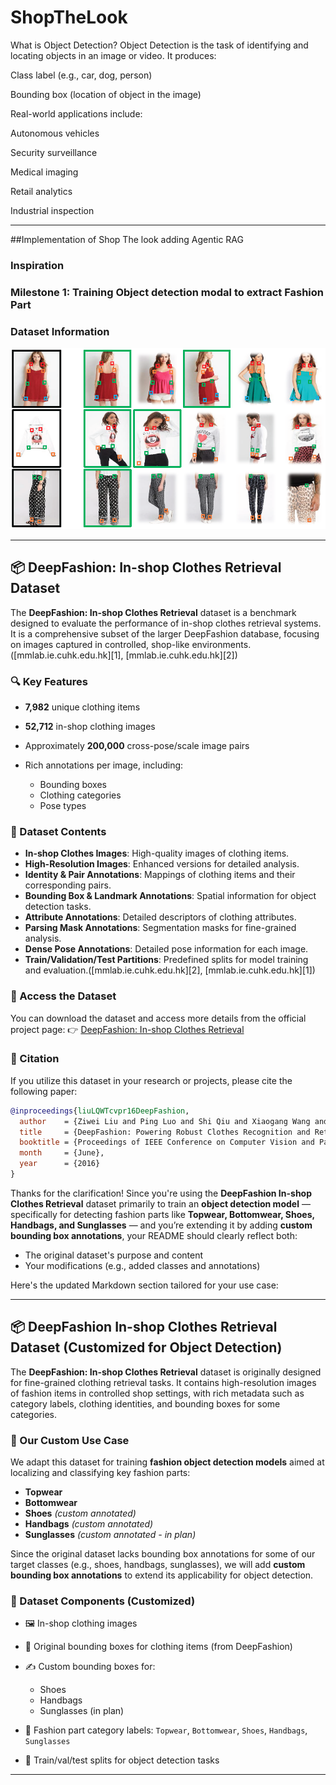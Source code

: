 # ShopTheLook

What is Object Detection?
Object Detection is the task of identifying and locating objects in an image or video. It produces:

Class label (e.g., car, dog, person)

Bounding box (location of object in the image)

Real-world applications include:

Autonomous vehicles

Security surveillance

Medical imaging

Retail analytics

Industrial inspection



----------
##Implementation of Shop The look  adding Agentic RAG 

### Inspiration


### Milestone 1: Training Object detection modal to extract Fashion Part

### Dataset Information

[![In-Shop Dataset | Papers With Code](./static/a60e38d9-01df-40ec-b806-3b0ac98e82c9.png)](https://paperswithcode.com/dataset/in-shop)

---

## 📦 DeepFashion: In-shop Clothes Retrieval Dataset

The **DeepFashion: In-shop Clothes Retrieval** dataset is a benchmark designed to evaluate the performance of in-shop clothes retrieval systems. It is a comprehensive subset of the larger DeepFashion database, focusing on images captured in controlled, shop-like environments.([mmlab.ie.cuhk.edu.hk][1], [mmlab.ie.cuhk.edu.hk][2])

### 🔍 Key Features

* **7,982** unique clothing items
* **52,712** in-shop clothing images
* Approximately **200,000** cross-pose/scale image pairs
* Rich annotations per image, including:

  * Bounding boxes
  * Clothing categories
  * Pose types

### 📁 Dataset Contents

* **In-shop Clothes Images**: High-quality images of clothing items.
* **High-Resolution Images**: Enhanced versions for detailed analysis.
* **Identity & Pair Annotations**: Mappings of clothing items and their corresponding pairs.
* **Bounding Box & Landmark Annotations**: Spatial information for object detection tasks.
* **Attribute Annotations**: Detailed descriptors of clothing attributes.
* **Parsing Mask Annotations**: Segmentation masks for fine-grained analysis.
* **Dense Pose Annotations**: Detailed pose information for each image.
* **Train/Validation/Test Partitions**: Predefined splits for model training and evaluation.([mmlab.ie.cuhk.edu.hk][2], [mmlab.ie.cuhk.edu.hk][1])

### 🔗 Access the Dataset

You can download the dataset and access more details from the official project page:
👉 [DeepFashion: In-shop Clothes Retrieval](https://mmlab.ie.cuhk.edu.hk/projects/DeepFashion/InShopRetrieval.html)

### 📄 Citation

If you utilize this dataset in your research or projects, please cite the following paper:

```bibtex
@inproceedings{liuLQWTcvpr16DeepFashion,
  author    = {Ziwei Liu and Ping Luo and Shi Qiu and Xiaogang Wang and Xiaoou Tang},
  title     = {DeepFashion: Powering Robust Clothes Recognition and Retrieval with Rich Annotations},
  booktitle = {Proceedings of IEEE Conference on Computer Vision and Pattern Recognition (CVPR)},
  month     = {June},
  year      = {2016}
}
```

Thanks for the clarification! Since you're using the **DeepFashion In-shop Clothes Retrieval** dataset primarily to train an **object detection model** — specifically for detecting fashion parts like **Topwear, Bottomwear, Shoes, Handbags, and Sunglasses** — and you’re extending it by adding **custom bounding box annotations**, your README should clearly reflect both:

* The original dataset's purpose and content
* Your modifications (e.g., added classes and annotations)

Here's the updated Markdown section tailored for your use case:

---

## 📦 DeepFashion In-shop Clothes Retrieval Dataset (Customized for Object Detection)

The **DeepFashion: In-shop Clothes Retrieval** dataset is originally designed for fine-grained clothing retrieval tasks. It contains high-resolution images of fashion items in controlled shop settings, with rich metadata such as category labels, clothing identities, and bounding boxes for some categories.

### 🔧 Our Custom Use Case

We adapt this dataset for training **fashion object detection models** aimed at localizing and classifying key fashion parts:

* **Topwear**
* **Bottomwear**
* **Shoes** *(custom annotated)*
* **Handbags** *(custom annotated)*
* **Sunglasses** *(custom annotated - in plan)* 

Since the original dataset lacks bounding box annotations for some of our target classes (e.g., shoes, handbags, sunglasses), we will add **custom bounding box annotations** to extend its applicability for object detection.

### 📁 Dataset Components (Customized)

* 🖼️ In-shop clothing images
* 🔲 Original bounding boxes for clothing items (from DeepFashion)
* ✍️ Custom bounding boxes for:

  * Shoes
  * Handbags
  * Sunglasses (in plan)
* 📌 Fashion part category labels: `Topwear`, `Bottomwear`, `Shoes`, `Handbags`, `Sunglasses`
* 🧪 Train/val/test splits for object detection tasks

---

<!-- [1]: https://mmlab.ie.cuhk.edu.hk/projects/DeepFashion/InShopRetrieval.html?utm_source=chatgpt.com "DeepFashion: In-shop Clothes Retrieval"
[2]: https://mmlab.ie.cuhk.edu.hk/projects/DeepFashion.html?utm_source=chatgpt.com "Large-scale Fashion (DeepFashion) Database" -->
